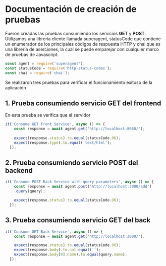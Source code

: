 # Documentación de creación de pruebas

Fueron creadas las pruebas consumiendo los servicios **GET** y **POST**.
Utilizamos una librería cliente llamada superagent, statusCode que contiene un enumerador de los principales códigos de respuesta HTTP y chai que es una librería de aserciones, la cual se puede emparejar con cualquier marco de pruebas de Javascript.


```javascript
const agent = require('superagent');
const statusCode = require('http-status-codes');
const chai = require('chai');
```

Se realizaron tres pruebas para verificar el funcionamiento exitoso de la aplicación 

## 1. Prueba consumiendo servicio GET del frontend

En esta prueba se verifica que el servidor 

```javascript
it('Consume GET Front Service', async () => {
    const response = await agent.get('http://localhost:8080/');
    
    expect(response.status).to.equal(statusCode.OK);
    expect(response.type).to.equal('text/html');
  });
  ```
## 2. Prueba consumiendo servicio POST del backend

```javascript
it('Consume POST Back Service with query parameters', async () => {
    const response = await agent.post('http://localhost:3000/add')
    .query(query);

    expect(response.status).to.equal(statusCode.OK);
  });
```
## 3. Prueba consumiendo servicio GET del back

```javascript
it('Consume GET Back Service', async () => {
    const response = await agent.get('http://localhost:3000/');

    expect(response.status).to.equal(statusCode.OK);
    expect(response.body).to.not.equal('');
    expect(response.body[0].name).to.equal(query.name);
  });
  ```
